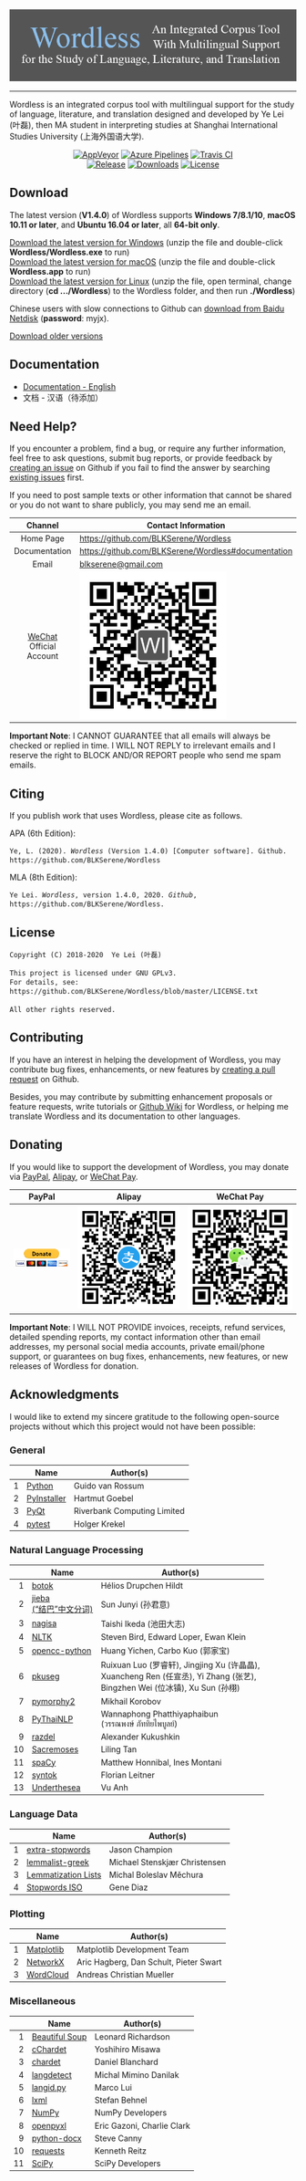 <!--
# Wordless: README
#
# Copyright (C) 2018-2021  Ye Lei (叶磊)
#
# This source file is licensed under GNU GPLv3.
# For details, see: https://github.com/BLKSerene/Wordless/blob/master/LICENSE.txt
#
# All other rights reserved.
-->

<div align="center"><img src="/doc/wl_logo.png" alt="logo"></div>

---
Wordless is an integrated corpus tool with multilingual support for the study of language, literature, and translation designed and developed by Ye Lei (叶磊), then MA student in interpreting studies at Shanghai International Studies University (上海外国语大学).

<div align="center">
    <a href="https://ci.appveyor.com/project/BLKSerene/wordless">
        <img src="https://img.shields.io/appveyor/ci/BLKSerene/Wordless?label=AppVeyor&logo=appveyor" alt="AppVeyor"></a>
    <a href="https://dev.azure.com/blkserene/BLKSerene%20-%20Github/_build/latest?definitionId=1&branchName=master">
        <img src="https://dev.azure.com/blkserene/BLKSerene%20-%20Github/_apis/build/status/BLKSerene.Wordless?branchName=master" alt="Azure Pipelines"></a>
    <a href="https://travis-ci.com/BLKSerene/Wordless">
        <img src="https://img.shields.io/travis/com/BLKSerene/Wordless?label=Travis%20CI&logo=travis" alt="Travis CI"></a>
</div>

<div align="center">
    <a href="https://github.com/BLKSerene/Wordless/releases">
        <img src="https://img.shields.io/github/v/release/BLKSerene/Wordless?include_prereleases&label=Release&sort=semver" alt="Release"></a>
    <a href="https://github.com/BLKSerene/Wordless#download">
        <img src="https://img.shields.io/github/downloads/BLKSerene/Wordless/total?label=Downloads" alt="Downloads"></a>
    <a href="https://github.com/BLKSerene/Wordless/blob/master/LICENSE.txt">
        <img src="https://img.shields.io/github/license/BLKSerene/Wordless?label=License" alt="License"></a>
</div>

## Download
The latest version (**V1.4.0**) of Wordless supports **Windows 7/8.1/10**, **macOS 10.11 or later**, and **Ubuntu 16.04 or later**, all **64-bit only**.

[Download the latest version for Windows](https://github.com/BLKSerene/Wordless/releases/download/V1.4.0/wordless_v1.4.0_windows.zip) (unzip the file and double-click **Wordless/Wordless.exe** to run)<br>
[Download the latest version for macOS](https://github.com/BLKSerene/Wordless/releases/download/V1.4.0/wordless_v1.4.0_macos.zip) (unzip the file and double-click **Wordless.app** to run)<br>
[Download the latest version for Linux](https://github.com/BLKSerene/Wordless/releases/download/V1.4.0/wordless_v1.4.0_linux.tar.gz) (unzip the file, open terminal, change directory (**cd .../Wordless**) to the Wordless folder, and then run **./Wordless**)

Chinese users with slow connections to Github can [download from Baidu Netdisk](https://pan.baidu.com/s/19iaHb6xPRy5XD6DAl5rclg) (**password**: myjx).

[Download older versions](https://github.com/BLKSerene/Wordless/releases)

<span id="doc"></span>
## Documentation
- [Documentation - English](https://github.com/BLKSerene/Wordless/blob/master/doc/doc_eng.md)
- 文档 - 汉语（待添加）

## Need Help?
If you encounter a problem, find a bug, or require any further information, feel free to ask questions, submit bug reports, or provide feedback by [creating an issue](https://github.com/BLKSerene/Wordless/issues/new) on Github if you fail to find the answer by searching [existing issues](https://github.com/BLKSerene/Wordless/issues) first.

If you need to post sample texts or other information that cannot be shared or you do not want to share publicly, you may send me an email.

Channel      |Contact Information
:-----------:|-------------------
Home Page    |https://github.com/BLKSerene/Wordless
Documentation|https://github.com/BLKSerene/Wordless#documentation
Email        |blkserene@gmail.com
[WeChat](https://www.wechat.com/en/) Official Account|![WeChat Official Account](/src/imgs/wechat_official_account.jpg)

**Important Note**: I CANNOT GUARANTEE that all emails will always be checked or replied in time. I WILL NOT REPLY to irrelevant emails and I reserve the right to BLOCK AND/OR REPORT people who send me spam emails.

## Citing
If you publish work that uses Wordless, please cite as follows.

APA (6th Edition):

<pre><code>Ye, L. (2020). <i>Wordless</i> (Version 1.4.0) [Computer software]. Github. https://github.com/BLKSerene/Wordless</code></pre>

MLA (8th Edition):

<pre><code>Ye Lei. <i>Wordless</i>, version 1.4.0, 2020. <i>Github</i>, https://github.com/BLKSerene/Wordless.</code></pre>

## License
    Copyright (C) 2018-2020  Ye Lei (叶磊)

    This project is licensed under GNU GPLv3.
    For details, see: https://github.com/BLKSerene/Wordless/blob/master/LICENSE.txt

    All other rights reserved.

## Contributing
If you have an interest in helping the development of Wordless, you may contribute bug fixes, enhancements, or new features by [creating a pull request](https://github.com/BLKSerene/Wordless/pulls) on Github.

Besides, you may contribute by submitting enhancement proposals or feature requests, write tutorials or [Github Wiki](https://github.com/BLKSerene/Wordless/wiki) for Wordless, or helping me translate Wordless and its documentation to other languages.

## Donating
If you would like to support the development of Wordless, you may donate via [PayPal](https://www.paypal.com/), [Alipay](https://global.alipay.com/), or [WeChat Pay](https://pay.weixin.qq.com/index.php/public/wechatpay_en).

PayPal|Alipay|WeChat Pay
------|------|----------
[![PayPal](/src/imgs/donating_paypal.gif)](https://www.paypal.com/cgi-bin/webscr?cmd=_s-xclick&hosted_button_id=V2V54NYE2YD32)|![Alipay](/src/imgs/donating_alipay.png)|![WeChat Pay](/src/imgs/donating_wechat_pay.png)

**Important Note**: I WILL NOT PROVIDE invoices, receipts, refund services, detailed spending reports, my contact information other than email addresses, my personal social media accounts, private email/phone support, or guarantees on bug fixes, enhancements, new features, or new releases of Wordless for donation.

## Acknowledgments
I would like to extend my sincere gratitude to the following open-source projects without which this project would not have been possible:

### General

&nbsp;|Name|Author(s)
-----:|----|---------
1     |[Python](https://www.python.org)                              |Guido van Rossum
2     |[PyInstaller](http://www.pyinstaller.org)                     |Hartmut Goebel
3     |[PyQt](https://www.riverbankcomputing.com/software/pyqt/intro)|Riverbank Computing Limited
4     |[pytest](https://pytest.org)                                  |Holger Krekel

### Natural Language Processing

&nbsp;|Name|Author(s)
-----:|----|---------
1     |[botok](https://github.com/Esukhia/botok)                   |Hélios Drupchen Hildt
2     |[jieba<br>(“结巴”中文分词)](https://github.com/fxsjy/jieba)  |Sun Junyi (孙君意)
3     |[nagisa](https://github.com/taishi-i/nagisa)                |Taishi Ikeda (池田大志)
4     |[NLTK](http://www.nltk.org)                                 |Steven Bird, Edward Loper, Ewan Klein
5     |[opencc-python](https://github.com/yichen0831/opencc-python)|Huang Yichen, Carbo Kuo (郭家宝)
6     |[pkuseg](https://github.com/lancopku/pkuseg-python)         |Ruixuan Luo (罗睿轩), Jingjing Xu (许晶晶),<br>Xuancheng Ren (任宣丞), Yi Zhang (张艺),<br>Bingzhen Wei (位冰镇), Xu Sun (孙栩)
7     |[pymorphy2](https://github.com/kmike/pymorphy2)             |Mikhail Korobov
8     |[PyThaiNLP](https://github.com/PyThaiNLP/pythainlp)         |Wannaphong Phatthiyaphaibun<br>(วรรณพงษ์ ภัททิยไพบูลย์)
9     |[razdel](https://github.com/natasha/razdel)                 |Alexander Kukushkin
10    |[Sacremoses](https://github.com/alvations/sacremoses)       |Liling Tan
11    |[spaCy](https://spacy.io)                                   |Matthew Honnibal, Ines Montani
12    |[syntok](https://github.com/fnl/syntok)                     |Florian Leitner
13    |[Underthesea](https://github.com/undertheseanlp/underthesea)|Vu Anh

### Language Data

&nbsp;|Name|Author(s)
-----:|----|---------
1     |[extra-stopwords](https://github.com/Xangis/extra-stopwords)          |Jason Champion
2     |[lemmalist-greek](https://github.com/stenskjaer/lemmalist-greek)      |Michael Stenskjær Christensen
3     |[Lemmatization Lists](https://github.com/michmech/lemmatization-lists)|Michal Boleslav Měchura
4     |[Stopwords ISO](https://github.com/stopwords-iso/stopwords-iso)       |Gene Diaz

### Plotting

&nbsp;|Name|Author(s)
-----:|----|---------
1     |[Matplotlib](https://matplotlib.org)               |Matplotlib Development Team
2     |[NetworkX](http://networkx.github.io)              |Aric Hagberg, Dan Schult, Pieter Swart
3     |[WordCloud](https://amueller.github.io/word_cloud/)|Andreas Christian Mueller

### Miscellaneous

&nbsp;|Name|Author(s)
-----:|----|---------
1     |[Beautiful Soup](https://www.crummy.com/software/BeautifulSoup/)|Leonard Richardson
2     |[cChardet](https://github.com/PyYoshi/cChardet)                 |Yoshihiro Misawa
3     |[chardet](https://github.com/chardet/chardet)                   |Daniel Blanchard
4     |[langdetect](https://github.com/Mimino666/langdetect)           |Michal Mimino Danilak
5     |[langid.py](https://github.com/saffsd/langid.py)                |Marco Lui
6     |[lxml](https://lxml.de)                                         |Stefan Behnel
7     |[NumPy](https://numpy.org)                                      |NumPy Developers
8     |[openpyxl](https://openpyxl.readthedocs.io/en/stable/)          |Eric Gazoni, Charlie Clark
9     |[python-docx](https://github.com/python-openxml/python-docx)    |Steve Canny
10    |[requests](https://python-requests.org)                         |Kenneth Reitz
11    |[SciPy](https://www.scipy.org)                                  |SciPy Developers
